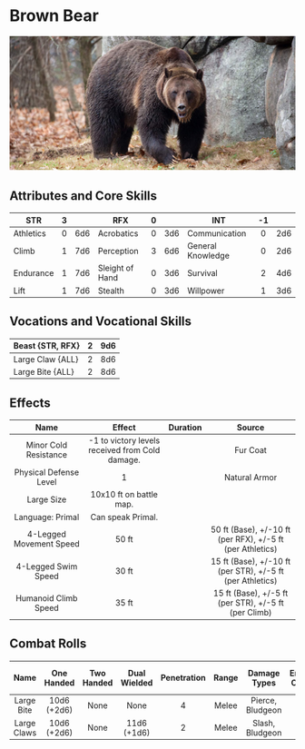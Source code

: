 # Brown Bear

![NotMyImage](BrownBear.png)

## Attributes and Core Skills

| STR       | 3 |    | RFX             | 0 |    | INT               | -1 |    |
| --------- | :-: | :-: | --------------- | :-: | :-: | ----------------- | :-: | :-: |
| Athletics | 0 | 6d6 | Acrobatics      | 0 | 3d6 | Communication     | 0 | 2d6 |
| Climb     | 1 | 7d6 | Perception      | 3 | 6d6 | General Knowledge | 0 | 2d6 |
| Endurance | 1 | 7d6 | Sleight of Hand | 0 | 3d6 | Survival          | 2 | 4d6 |
| Lift      | 1 | 7d6 | Stealth         | 0 | 3d6 | Willpower         | 1 | 3d6 |

## Vocations and Vocational Skills

| Beast {STR, RFX} | 2 | 9d6 |
| ---------------- | :-: | :-: |
| Large Claw {ALL} | 2 | 8d6 |
| Large Bite {ALL} | 2 | 8d6 |

## Effects

|          Name          |                     Effect                     | Duration |                          Source                          |
| :---------------------: | :---------------------------------------------: | :------: | :-------------------------------------------------------: |
|  Minor Cold Resistance  | -1 to victory levels received from Cold damage. |          |                         Fur Coat                         |
| Physical Defense Level |                        1                        |          |                       Natural Armor                       |
|       Large Size       |             10x10 ft on battle map.             |          |                                                          |
|    Language: Primal    |                Can speak Primal.                |          |                                                          |
| 4-Legged Movement Speed |                      50 ft                      |          | 50 ft (Base), +/-10 ft (per RFX), +/-5 ft (per Athletics) |
|  4-Legged Swim Speed  |                      30 ft                      |          | 15 ft (Base), +/-10 ft (per STR), +/-5 ft (per Athletics) |
|  Humanoid Climb Speed  |                      35 ft                      |          |   15 ft (Base), +/-5 ft (per STR), +/-5 ft (per Climb)   |

## Combat Rolls

|    Name    | One<br />Handed | Two<br />Handed | Dual<br />Wielded | Penetration | Range | Damage<br />Types | Engageable<br />Opponents | Area Of<br />Effect | Resource<br />Class |
| :---------: | :--------------: | :-------------: | :---------------: | :---------: | :---: | :---------------: | :-----------------------: | :-----------------: | :-----------------: |
| Large Bite | 10d6<br />(+2d6) |      None      |       None       |      4      | Melee | Pierce, Bludgeon |          Focused          |        None        |        None        |
| Large Claws | 10d6<br />(+2d6) |      None      | 11d6<br />(+1d6) |      2      | Melee |  Slash, Bludgeon  |           Rapid           |        None        |        None        |
